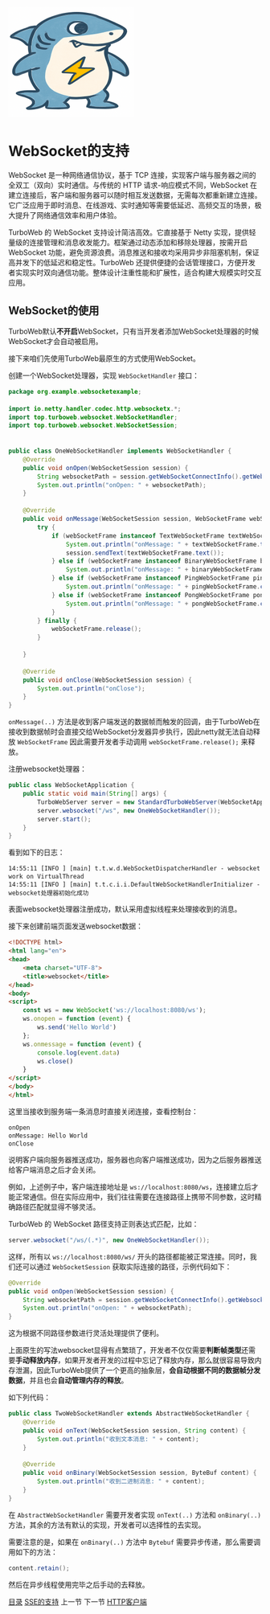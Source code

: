 # <img src="../image/logo.png"/>

# WebSocket的支持

WebSocket 是一种网络通信协议，基于 TCP 连接，实现客户端与服务器之间的全双工（双向）实时通信。与传统的 HTTP 请求-响应模式不同，WebSocket 在建立连接后，客户端和服务器可以随时相互发送数据，无需每次都重新建立连接。它广泛应用于即时消息、在线游戏、实时通知等需要低延迟、高频交互的场景，极大提升了网络通信效率和用户体验。

TurboWeb 的 WebSocket 支持设计简洁高效。它直接基于 Netty 实现，提供轻量级的连接管理和消息收发能力。框架通过动态添加和移除处理器，按需开启 WebSocket 功能，避免资源浪费。消息推送和接收均采用异步非阻塞机制，保证高并发下的低延迟和稳定性。TurboWeb 还提供便捷的会话管理接口，方便开发者实现实时双向通信功能。整体设计注重性能和扩展性，适合构建大规模实时交互应用。

## WebSocket的使用

TurboWeb默认**不开启**WebSocket，只有当开发者添加WebSocket处理器的时候WebSocket才会自动被启用。

接下来咱们先使用TurboWeb最原生的方式使用WebSocket。

创建一个WebSocket处理器，实现 `WebSocketHandler` 接口：

```java
package org.example.websocketexample;

import io.netty.handler.codec.http.websocketx.*;
import top.turboweb.websocket.WebSocketHandler;
import top.turboweb.websocket.WebSocketSession;


public class OneWebSocketHandler implements WebSocketHandler {
	@Override
	public void onOpen(WebSocketSession session) {
		String websocketPath = session.getWebSocketConnectInfo().getWebsocketPath();
		System.out.println("onOpen: " + websocketPath);
	}

	@Override
	public void onMessage(WebSocketSession session, WebSocketFrame webSocketFrame) {
		try {
			if (webSocketFrame instanceof TextWebSocketFrame textWebSocketFrame) {
				System.out.println("onMessage: " + textWebSocketFrame.text());
				session.sendText(textWebSocketFrame.text());
			} else if (webSocketFrame instanceof BinaryWebSocketFrame binaryWebSocketFrame) {
				System.out.println("onMessage: " + binaryWebSocketFrame.content());
			} else if (webSocketFrame instanceof PingWebSocketFrame pingWebSocketFrame) {
				System.out.println("onMessage: " + pingWebSocketFrame.content());
			} else if (webSocketFrame instanceof PongWebSocketFrame pongWebSocketFrame) {
				System.out.println("onMessage: " + pongWebSocketFrame.content());
			}
		} finally {
			webSocketFrame.release();
		}

	}

	@Override
	public void onClose(WebSocketSession session) {
		System.out.println("onClose");
	}
}
```

`onMessage(..)` 方法是收到客户端发送的数据帧而触发的回调，由于TurboWeb在接收到数据帧时会直接交给WebSocket分发器异步执行，因此netty就无法自动释放 `WebSocketFrame` 因此需要开发者手动调用 `webSocketFrame.release();` 来释放。

注册websocket处理器：

```java
public class WebSocketApplication {
	public static void main(String[] args) {
		TurboWebServer server = new StandardTurboWebServer(WebSocketApplication.class);
		server.websocket("/ws", new OneWebSocketHandler());
		server.start();
	}
}
```

看到如下的日志：

```text
14:55:11 [INFO ] [main] t.t.w.d.WebSocketDispatcherHandler - websocket work on VirtualThread
14:55:11 [INFO ] [main] t.t.c.i.i.DefaultWebSocketHandlerInitializer - websocket处理器初始化成功
```

表面websocket处理器注册成功，默认采用虚拟线程来处理接收到的消息。

接下来创建前端页面发送websocket数据：

```html
<!DOCTYPE html>
<html lang="en">
<head>
    <meta charset="UTF-8">
    <title>websocket</title>
</head>
<body>
<script>
    const ws = new WebSocket('ws://localhost:8080/ws');
    ws.onopen = function (event) {
        ws.send('Hello World')
    };
    ws.onmessage = function (event) {
        console.log(event.data)
        ws.close()
    }
</script>
</body>
</html>
```

这里当接收到服务端一条消息时直接关闭连接，查看控制台：

```text
onOpen
onMessage: Hello World
onClose
```

说明客户端向服务器推送成功，服务器也向客户端推送成功，因为之后服务器推送给客户端消息之后才会关闭。

例如，上述例子中，客户端连接地址是 `ws://localhost:8080/ws`，连接建立后才能正常通信。但在实际应用中，我们往往需要在连接路径上携带不同参数，这时精确路径匹配就显得不够灵活。

TurboWeb 的 WebSocket 路径支持正则表达式匹配，比如：

```java
server.websocket("/ws/(.*)", new OneWebSocketHandler());
```

这样，所有以 `ws://localhost:8080/ws/` 开头的路径都能被正常连接。同时，我们还可以通过 `WebSocketSession` 获取实际连接的路径，示例代码如下：

```java
@Override
public void onOpen(WebSocketSession session) {
    String websocketPath = session.getWebSocketConnectInfo().getWebsocketPath();
    System.out.println("onOpen: " + websocketPath);
}
```

这为根据不同路径参数进行灵活处理提供了便利。

上面原生的写法websocket显得有点繁琐了，开发者不仅仅需要**判断帧类型**还需要**手动释放内存**，如果开发者开发的过程中忘记了释放内存，那么就很容易导致内存泄漏，因此TurboWeb提供了一个更高的抽象层，**会自动根据不同的数据帧分发数据**，并且也会**自动管理内存的释放**。

如下列代码：

```java
public class TwoWebSocketHandler extends AbstractWebSocketHandler {
	@Override
	public void onText(WebSocketSession session, String content) {
		System.out.println("收到文本消息: " + content);
	}

	@Override
	public void onBinary(WebSocketSession session, ByteBuf content) {
		System.out.println("收到二进制消息: " + content);
	}
}
```

在 `AbstractWebSocketHandler` 需要开发者实现 `onText(..)` 方法和 `onBinary(..)` 方法，其余的方法有默认的实现，开发者可以选择性的去实现。

需要注意的是，如果在 `onBinary(..)` 方法中 `Bytebuf` 需要异步传递，那么需要调用如下的方法：

```java
content.retain();
```

然后在异步线程使用完毕之后手动的去释放。



[目录](./guide.md) [SSE的支持](./sse.md) 上一节 下一节 [HTTP客户端](./client.md)